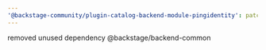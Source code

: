 ```yaml
---
'@backstage-community/plugin-catalog-backend-module-pingidentity': patch
---
```


removed unused dependency @backstage/backend-common
